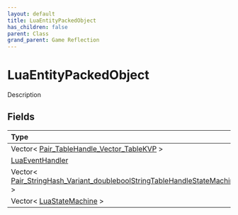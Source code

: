 ```yaml
---
layout: default
title: LuaEntityPackedObject
has_children: false
parent: Class
grand_parent: Game Reflection
---
```

# LuaEntityPackedObject
Description 

## Fields
| Type | Name |
|:-------------|:--------------|
| Vector< [Pair_TableHandle_Vector_TableKVP](/game-reflection/classes/pair__table_handle__vector__table_k_v_p.md) > | tables |
| [LuaEventHandler](/game-reflection/classes/lua_event_handler.md) | event_handler |
| Vector< [Pair_StringHash_Variant_doubleboolStringTableHandleStateMachineHandle](/game-reflection/classes/pair__string_hash__variant_doublebool_string_table_handle_state_machine_handle.md) > | storage |
| Vector< [LuaStateMachine](/game-reflection/classes/lua_state_machine.md) > | state_machines |
